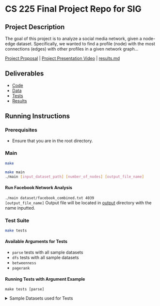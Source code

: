 # CS 225 Final Project Repo for SIG

## Project Description
The goal of this project is to analyze a social media network, given a node-edge dataset. Specifically, we wanted to find a profile (node) with the most connections (edges) with other profiles in a given network graph...

[Project Proposal](https://github-dev.cs.illinois.edu/cs225-sp22/slee677-juyoung7-soohar2) | 
[Project Presentation Video](https://github-dev.cs.illinois.edu/cs225-sp22/slee677-juyoung7-soohar2) | 
[results.md](TeamDocs/results.md)

## Deliverables 
- [Code](src)
- [Data](dataset)
- [Tests](tests)
- [Results](output)

## Running Instructions 

### Prerequisites
- Ensure that you are in the root directory.

### Main
```bash
make
```
```bash
make main
./main [input_dataset_path] [number_of_nodes] [output_file_name]
```

#### Run Facebook Network Analysis
<code>./main dataset/facebook_combined.txt 4039 [output_file_name]</code>
Output file will be located in [output](output) directory with the name inputted.

### Test Suite
```bash
make tests
```
#### Available Arguments for Tests
- `parse` tests with all sample datasets
- `dfs` tests with all sample datasets
- `betweenness`
- `pagerank`

#### Running Tests with Argument Example

<code>make tests [parse]</code>

<details>
    <summary>Sample Datasets used for Tests</summary>
    <code>Simple one connected component undirected graph '[one-connected.txt](dataset/sample-data/one-connected.txt)' (7 Nodes, 14 Edges)</code>
    <code>Simple two connected component undirected graph '[two-connected.txt](dataset/sample-data/two-connected.txt)' (8 Nodes, 14 Edges)</code>
    <code>One connected component undirected graph with many nodes '[one-connected-many-nodes.txt](dataset/sample-data/one-connected-many-nodes.txt)' (50 Nodes, 98 Edges)</code>
    <code>Simple undirected graph with one node disconnected '[one-node-disconnected.txt](dataset/sample-data/one-node-disconnected.txt)' (7 Nodes, 13 Edges)</code>
    <code>Simple Disconnected Components undirected graph '[many-disconnected.txt](dataset/sample-data/many-disconnected.txt)' (9 Nodes, 2 Edges)</code>
    <code>All nodes disconnected undirected graph '[disconnected-many-nodes.txt](dataset/sample-data/disconnected-many-nodes.txt)' (100 Nodes, 0 Edges)</code>
</details>

